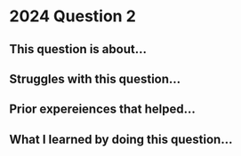 # 2024 Question 2
## This question is about...

## Struggles with this question...

## Prior expereiences that helped...

## What I learned by doing this question...
